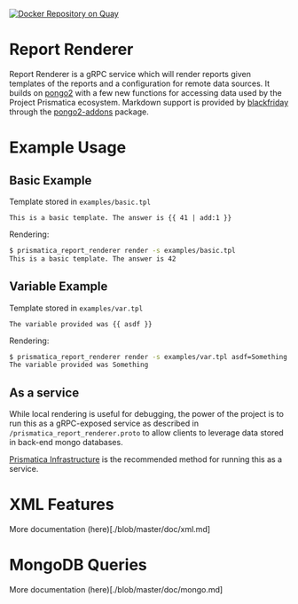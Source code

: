 [![Docker Repository on Quay](https://quay.io/repository/project-prismatica/prismatica-report-render/status "Docker Repository on Quay")](https://quay.io/repository/project-prismatica/prismatica-report-render)
# Report Renderer

Report Renderer is a gRPC service which will render reports given templates of
the reports and a configuration for remote data sources. It builds on
[pongo2](https://github.com/flosch/pongo2) with a few new functions for
accessing data used by the Project Prismatica ecosystem. Markdown support is
provided by [blackfriday](https://github.com/russross/blackfriday) through the
[pongo2-addons](https://github.com/flosch/pongo2-addons) package.

# Example Usage


## Basic Example
Template stored in ```examples/basic.tpl```
```
This is a basic template. The answer is {{ 41 | add:1 }}
```

Rendering:
```bash
$ prismatica_report_renderer render -s examples/basic.tpl
This is a basic template. The answer is 42
```

## Variable Example
Template stored in ```examples/var.tpl```
```
The variable provided was {{ asdf }}
```

Rendering:
```bash
$ prismatica_report_renderer render -s examples/var.tpl asdf=Something
The variable provided was Something
```

## As a service

While local rendering is useful for debugging, the power of the project is to
run this as a gRPC-exposed service as described in
```/prismatica_report_renderer.proto``` to allow clients to leverage data stored
in back-end mongo databases.

[Prismatica Infrastructure](https://github.com/Project-Prismatica/prismatica-infrastructure)
is the recommended method for running this as a service.

# XML Features

More documentation (here)[./blob/master/doc/xml.md]

# MongoDB Queries

More documentation (here)[./blob/master/doc/mongo.md]
